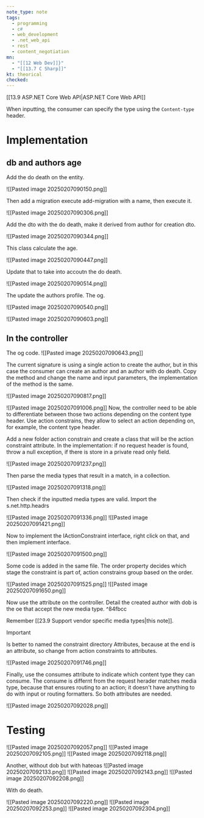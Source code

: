 ```yaml
---
note_type: note
tags:
  - programming
  - c#
  - web_development
  - .net_web_api
  - rest
  - content_negotiation
mn:
  - "[[12 Web Dev]]}"
  - "[[13.7 C Sharp]]"
kt: theorical
checked:
---
```

[[13.9 ASP.NET Core Web API|ASP.NET Core Web API]]

When inputting, the consumer can specify the type using the `Content-type` header. 

# Implementation
## db and authors age
Add the do death on the entity.

![[Pasted image 20250207090150.png]]

Then add a migration execute add-migration with a name, then execute it. 

![[Pasted image 20250207090306.png]]

Add the dto with the do death, make it derived from author for creation dto.

![[Pasted image 20250207090344.png]]

This class calculate the age.

![[Pasted image 20250207090447.png]]

Update that to take into accoutn the do death.

![[Pasted image 20250207090514.png]]


The update the authors profile. The og.

![[Pasted image 20250207090540.png]]

![[Pasted image 20250207090603.png]]

## In the controller
The og code.
![[Pasted image 20250207090643.png]]

The current signature is using a single action to create the author, but in this case the consumer can create an author and an author with do death. Copy the method and change the name and input parameters, the implementation of the method is the same. 

![[Pasted image 20250207090817.png]]

![[Pasted image 20250207091006.png]]
Now, the controller need to be able to differentiate between those two actions depending on the content type header. Use action constrains, they allow to select an action depending on, for example, the content type header. 

Add a new folder action constrain and create a class that will be the action constraint attribute.  In the implementation: if no request header is found, throw a null exception, if there is store in a private read only field.  

![[Pasted image 20250207091237.png]]

Then parse the media types that result in a match, in a collection.

![[Pasted image 20250207091318.png]]

Then check if the inputted media types are valid. Import the s.net.http.headrs

![[Pasted image 20250207091336.png]]
![[Pasted image 20250207091421.png]]

Now to implement the IActionConstraint interface, right click on that, and then implement interface. 

![[Pasted image 20250207091500.png]]

Some code is added in the same file. The order property decides which stage the constraint is part of, action constrains group based on the order. 

![[Pasted image 20250207091525.png]]
![[Pasted image 20250207091650.png]]

Now use the attribute on the controller. Detail the created author with dob is the oe that accept the new media type.  ^84fbcc

Remember [[23.9 Support vendor specific media types|this note]]. 

>[!important]
>Is better to named the constraint directory Attributes, because at the end is an attribute, so change from action constraints to attributes. 

![[Pasted image 20250207091746.png]]

Finally, use the consumes attribute to indicate which content type they can consume. The consume is differnt from the request herader matches media type, because that ensures routing to an action; it doesn't have anything to do with input or routing formatters. So both attributes are needed. 

![[Pasted image 20250207092028.png]]


# Testing
![[Pasted image 20250207092057.png]]
![[Pasted image 20250207092105.png]]
![[Pasted image 20250207092118.png]]

Another, without dob but with hateoas
![[Pasted image 20250207092133.png]]
![[Pasted image 20250207092143.png]]
![[Pasted image 20250207092208.png]]

With do death.

![[Pasted image 20250207092220.png]]
![[Pasted image 20250207092253.png]]
![[Pasted image 20250207092304.png]]

